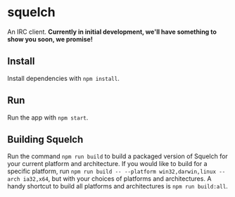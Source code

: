 squelch
=======

An IRC client. **Currently in initial development, we'll have something to show you soon, we promise!**

## Install

Install dependencies with `npm install`.

## Run

Run the app with `npm start`.

## Building Squelch

Run the command `npm run build` to build a packaged version of Squelch for your current platform and architecture. If you would like to build for a specific platform, run `npm run build -- --platform win32,darwin,linux --arch ia32,x64`, but with your choices of platforms and architectures. A handy shortcut to build all platforms and architectures is `npm run build:all`.
